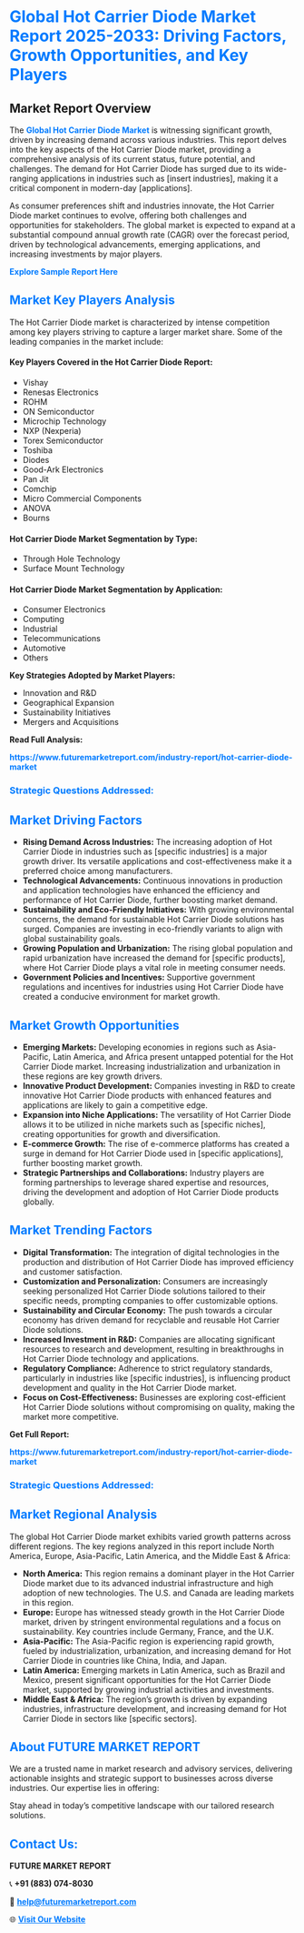 <h1 style="color: #007BFF;">Global Hot Carrier Diode Market Report 2025-2033: Driving Factors, Growth Opportunities, and Key Players</h1>

<section id="overview">
<h2>Market Report Overview</h2>
<p>The <a href="https://www.futuremarketreport.com/industry-report/hot-carrier-diode-market" style="color: #007BFF; text-decoration: none;"><strong>Global Hot Carrier Diode Market</strong></a> is witnessing significant growth, driven by increasing demand across various industries. This report delves into the key aspects of the Hot Carrier Diode market, providing a comprehensive analysis of its current status, future potential, and challenges. The demand for Hot Carrier Diode has surged due to its wide-ranging applications in industries such as [insert industries], making it a critical component in modern-day [applications].</p>
<p>As consumer preferences shift and industries innovate, the Hot Carrier Diode market continues to evolve, offering both challenges and opportunities for stakeholders. The global market is expected to expand at a substantial compound annual growth rate (CAGR) over the forecast period, driven by technological advancements, emerging applications, and increasing investments by major players.</p>
</section>

<section id="overview">
<p><a href="https://www.futuremarketreport.com/request-sample/reportId=75936" style="color: #007BFF; text-decoration: none;"><strong>Explore Sample Report Here</strong></a></p>
</section>

<section id="key-players">
<h2 style="color: #007BFF;">Market Key Players Analysis</h2>
<p>The Hot Carrier Diode market is characterized by intense competition among key players striving to capture a larger market share. Some of the leading companies in the market include:</p>
<h4>Key Players Covered in the Hot Carrier Diode Report:</h4>
<ul><li>Vishay</li><li>Renesas Electronics</li><li>ROHM</li><li>ON Semiconductor</li><li>Microchip Technology</li><li>NXP (Nexperia)</li><li>Torex Semiconductor</li><li>Toshiba</li><li>Diodes</li><li>Good-Ark Electronics</li><li>Pan Jit</li><li>Comchip</li><li>Micro Commercial Components</li><li>ANOVA</li><li>Bourns</li></ul>
<h4>Hot Carrier Diode Market Segmentation by Type:</h4>
<ul><li>Through Hole Technology</li><li>Surface Mount Technology</li></ul>

<h4>Hot Carrier Diode Market Segmentation by Application:</h4>
<ul><li>Consumer Electronics</li><li>Computing</li><li>Industrial</li><li>Telecommunications</li><li>Automotive</li><li>Others</li></ul>
<p><strong>Key Strategies Adopted by Market Players:</strong></p>
<ul>
<li>Innovation and R&D</li>
<li>Geographical Expansion</li>
<li>Sustainability Initiatives</li>
<li>Mergers and Acquisitions</li>
</ul>
</section>

<section>
<p><strong>Read Full Analysis: </strong></p><a href="https://www.futuremarketreport.com/industry-report/hot-carrier-diode-market" style="color: #007BFF; text-decoration: none;"><strong>https://www.futuremarketreport.com/industry-report/hot-carrier-diode-market</strong></a>
<h3 style="color: #007BFF;">Strategic Questions Addressed:</h3>
</section>

<section id="driving-factors">
<h2 style="color: #007BFF;">Market Driving Factors</h2>
<ul>
<li><strong>Rising Demand Across Industries:</strong> The increasing adoption of Hot Carrier Diode in industries such as [specific industries] is a major growth driver. Its versatile applications and cost-effectiveness make it a preferred choice among manufacturers.</li>
<li><strong>Technological Advancements:</strong> Continuous innovations in production and application technologies have enhanced the efficiency and performance of Hot Carrier Diode, further boosting market demand.</li>
<li><strong>Sustainability and Eco-Friendly Initiatives:</strong> With growing environmental concerns, the demand for sustainable Hot Carrier Diode solutions has surged. Companies are investing in eco-friendly variants to align with global sustainability goals.</li>
<li><strong>Growing Population and Urbanization:</strong> The rising global population and rapid urbanization have increased the demand for [specific products], where Hot Carrier Diode plays a vital role in meeting consumer needs.</li>
<li><strong>Government Policies and Incentives:</strong> Supportive government regulations and incentives for industries using Hot Carrier Diode have created a conducive environment for market growth.</li>
</ul>
</section>

<section id="growth-opportunities">
<h2 style="color: #007BFF;">Market Growth Opportunities</h2>
<ul>
<li><strong>Emerging Markets:</strong> Developing economies in regions such as Asia-Pacific, Latin America, and Africa present untapped potential for the Hot Carrier Diode market. Increasing industrialization and urbanization in these regions are key growth drivers.</li>
<li><strong>Innovative Product Development:</strong> Companies investing in R&D to create innovative Hot Carrier Diode products with enhanced features and applications are likely to gain a competitive edge.</li>
<li><strong>Expansion into Niche Applications:</strong> The versatility of Hot Carrier Diode allows it to be utilized in niche markets such as [specific niches], creating opportunities for growth and diversification.</li>
<li><strong>E-commerce Growth:</strong> The rise of e-commerce platforms has created a surge in demand for Hot Carrier Diode used in [specific applications], further boosting market growth.</li>
<li><strong>Strategic Partnerships and Collaborations:</strong> Industry players are forming partnerships to leverage shared expertise and resources, driving the development and adoption of Hot Carrier Diode products globally.</li>
</ul>
</section>

<section id="trending-factors">
<h2 style="color: #007BFF;">Market Trending Factors</h2>
<ul>
<li><strong>Digital Transformation:</strong> The integration of digital technologies in the production and distribution of Hot Carrier Diode has improved efficiency and customer satisfaction.</li>
<li><strong>Customization and Personalization:</strong> Consumers are increasingly seeking personalized Hot Carrier Diode solutions tailored to their specific needs, prompting companies to offer customizable options.</li>
<li><strong>Sustainability and Circular Economy:</strong> The push towards a circular economy has driven demand for recyclable and reusable Hot Carrier Diode solutions.</li>
<li><strong>Increased Investment in R&D:</strong> Companies are allocating significant resources to research and development, resulting in breakthroughs in Hot Carrier Diode technology and applications.</li>
<li><strong>Regulatory Compliance:</strong> Adherence to strict regulatory standards, particularly in industries like [specific industries], is influencing product development and quality in the Hot Carrier Diode market.</li>
<li><strong>Focus on Cost-Effectiveness:</strong> Businesses are exploring cost-efficient Hot Carrier Diode solutions without compromising on quality, making the market more competitive.</li>
</ul>
</section>

<section>
<p><strong>Get Full Report: </strong></p><a href="https://www.futuremarketreport.com/industry-report/hot-carrier-diode-market" style="color: #007BFF; text-decoration: none;"><strong>https://www.futuremarketreport.com/industry-report/hot-carrier-diode-market</strong></a>
<h3 style="color: #007BFF;">Strategic Questions Addressed:</h3>
</section>


<section id="regional-analysis">
<h2 style="color: #007BFF;">Market Regional Analysis</h2>
<p>The global Hot Carrier Diode market exhibits varied growth patterns across different regions. The key regions analyzed in this report include North America, Europe, Asia-Pacific, Latin America, and the Middle East & Africa:</p>
<ul>
<li><strong>North America:</strong> This region remains a dominant player in the Hot Carrier Diode market due to its advanced industrial infrastructure and high adoption of new technologies. The U.S. and Canada are leading markets in this region.</li>
<li><strong>Europe:</strong> Europe has witnessed steady growth in the Hot Carrier Diode market, driven by stringent environmental regulations and a focus on sustainability. Key countries include Germany, France, and the U.K.</li>
<li><strong>Asia-Pacific:</strong> The Asia-Pacific region is experiencing rapid growth, fueled by industrialization, urbanization, and increasing demand for Hot Carrier Diode in countries like China, India, and Japan.</li>
<li><strong>Latin America:</strong> Emerging markets in Latin America, such as Brazil and Mexico, present significant opportunities for the Hot Carrier Diode market, supported by growing industrial activities and investments.</li>
<li><strong>Middle East & Africa:</strong> The region’s growth is driven by expanding industries, infrastructure development, and increasing demand for Hot Carrier Diode in sectors like [specific sectors].</li>
</ul>
</section>

<footer>
<h2 style="color: #007BFF;">About FUTURE MARKET REPORT</h2>
<p>We are a trusted name in market research and advisory services, delivering actionable insights and strategic support to businesses across diverse industries. Our expertise lies in offering:</p>

<p>Stay ahead in today’s competitive landscape with our tailored research solutions.</p>

<h2 style="color: #007BFF;">Contact Us:</h2>
<p><strong>FUTURE MARKET REPORT</strong></p>
<p>📞 <strong>+91 (883) 074-8030</strong></p>
<p>📧 <strong><a href="mailto:help@futuremarketreport.com" style="color: #007BFF;">help@futuremarketreport.com</a></strong></p>
<p>🌐 <strong><a href="https://www.futuremarketreport.com/" style="color: #007BFF;">Visit Our Website</a></strong></p>
</footer>